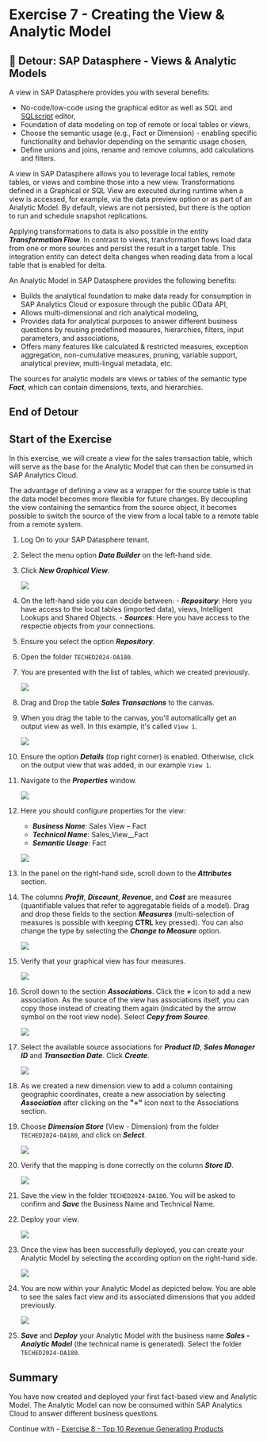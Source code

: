 # Exercise 7 - Creating the View & Analytic Model

## :beginner: Detour: SAP Datasphere - Views & Analytic Models

A view in SAP Datasphere provides you with several benefits:
- No-code/low-code using the graphical editor as well as SQL and [SQLscript](https://help.sap.com/docs/hana-cloud-database/sap-hana-cloud-sap-hana-sqlscript-reference/what-is-sqlscript) editor,
- Foundation of data modeling on top of remote or local tables or views,
- Choose the semantic usage (e.g., Fact or Dimension) - enabling specific functionality and behavior depending on the semantic usage chosen,
- Define unions and joins, rename and remove columns, add calculations and filters.

A view in SAP Datasphere allows you to leverage local tables, remote tables, or views and combine those into a new view. Transformations defined in a Graphical or SQL View are executed during runtime when a view is accessed, for example, via the data preview option or as part of an Analytic Model. By default, views are not persisted, but there is the option to run and schedule snapshot replications.

Applying transformations to data is also possible in the entity ***Transformation Flow***. In contrast to views, transformation flows load data from one or more sources and persist the result in a target table. This integration entity can detect delta changes when reading data from a local table that is enabled for delta.

An Analytic Model in SAP Datasphere provides the following benefits:  
- Builds the analytical foundation to make data ready for consumption in SAP Analytics Cloud or exposure through the public OData API,
- Allows multi-dimensional and rich analytical modeling,
- Provides data for analytical purposes to answer different business questions by reusing predefined measures, hierarchies, filters, input parameters, and associations,
- Offers many features like calculated & restricted measures, exception aggregation, non-cumulative measures, pruning, variable support, analytical preview, multi-lingual metadata, etc.

The sources for analytic models are views or tables of the semantic type ***Fact***, which can contain dimensions, texts, and hierarchies.

## End of Detour

## Start of the Exercise

In this exercise, we will create a view for the sales transaction table, which will serve as the base for the Analytic Model that can then be consumed in SAP Analytics Cloud.  

The advantage of defining a view as a wrapper for the source table is that the data model becomes more flexible for future changes. By decoupling the view containing the semantics from the source object, it becomes possible to switch the source of the view from a local table to a remote table from a remote system.

1. Log On to your SAP Datasphere tenant.

2. Select the menu option ***Data Builder*** on the left-hand side.

3. Click ***New Graphical View***.

    ![](images/00_00_0071.png)

4. On the left-hand side you can decide between:
        - ***Repository***: Here you have access to the local tables (imported data), views, Intelligent Lookups and Shared Objects.
        - ***Sources***: Here you have access to the respectie objects from your connections.

5. Ensure you select the option ***Repository***.

6. Open the folder `TECHED2024-DA180`.

7. You are presented with the list of tables, which we created previously.

    ![](images/00_00_0083.png)  
  
8. Drag and Drop the table ***Sales Transactions*** to the canvas.

9. When you drag the table to the canvas, you'll automatically get an output view as well. In this example, it's called `View 1`.

    ![](images/00_00_0084.png)   
  
10. Ensure the option ***Details*** (top right corner) is enabled. Otherwise, click on the output view that was added, in our example `View 1`.

11. Navigate to the ***Properties*** window.

    ![](images/00_00_0086.png) 

12. Here you should configure properties for the view:
    - ***Business Name***: Sales View – Fact
    - ***Technical Name***: Sales_View__Fact
    - ***Semantic Usage***: Fact

    ![](images/00_00_0082.png)   

13. In the panel on the right-hand side, scroll down to the ***Attributes*** section.

14. The columns ***Profit***, ***Discount***, ***Revenue***, and ***Cost*** are measures (quantifiable values that refer to aggregatable fields of a model). Drag and drop these fields to the section ***Measures*** (multi-selection of measures is possible with keeping **CTRL** key pressed). You can also change the type by selecting the ***Change to Measure*** option.

    ![](images/00_00_0087.png)  
  
15. Verify that your graphical view has four measures.

    ![](images/00_00_0001.png)  

16. Scroll down to the section ***Associations***. Click the ***+*** icon to add a new association. As the source of the view has associations itself, you can copy those instead of creating them again (indicated by the arrow symbol on the root view node). Select ***Copy from Source***.

    ![](images/00_00_0088.png) 
  
17. Select the available source associations for ***Product ID***, ***Sales Manager ID*** and ***Transaction Date***. Click ***Create***.

    ![](images/00_00_0089.png)   

18. As we created a new dimension view to add a column containing geographic coordinates, create a new association by selecting ***Association*** after clicking on the **"+"** icon next to the Associations section. 

19. Choose ***Dimension Store*** (View - Dimension) from the folder `TECHED2024-DA180`, and click on ***Select***.

    ![](images/00_00_0002.png)   

20. Verify that the mapping is done correctly on the column ***Store ID***.

    ![](images/00_00_0003.png)   

21. Save the view in the folder `TECHED2024-DA180`. You will be asked to confirm and ***Save*** the Business Name and Technical Name.

22. Deploy your view.

    ![](images/00_00_0886.png)  

23. Once the view has been successfully deployed, you can create your Analytic Model by selecting the according option on the right-hand side.

    ![](images/00_00_0888.png)

24. You are now within your Analytic Model as depicted below. You are able to see the sales fact view and its associated dimensions that you added previously. 

    ![](images/00_00_0004.png)

25. ***Save*** and ***Deploy*** your Analytic Model with the business name ***Sales - Analytic Model*** (the technical name is generated). Select the folder `TECHED2024-DA180`.

## Summary

You have now created and deployed your first fact-based view and Analytic Model. The Analytic Model can now be consumed within SAP Analytics Cloud to answer different business questions.

Continue with - [Exercise 8 - Top 10 Revenue Generating Products ](../ex08/README.md)